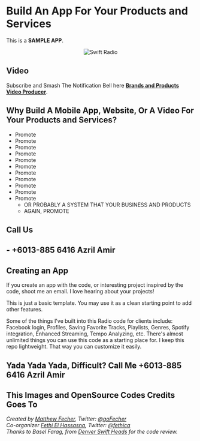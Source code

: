 # Build An App For Your Products and Services

This is a **SAMPLE APP**.

<p align="center">
    <img alt="Swift Radio" src="https://fethica.com/assets/img/web/swift-radio.jpg">
</p>

## Video
Subscribe and Smash The Notification Bell here [**Brands and Products Video Producer**](https://www.youtube.com/Azririch888).

## Why Build A Mobile App, Website, Or A Video For Your Products and Services?

- Promote
- Promote
- Promote
- Promote
- Promote
- Promote
- Promote
- Promote
- Promote
- Promote
- Promote
  * OR PROBABLY A SYSTEM THAT YOUR BUSINESS AND PRODUCTS 
  * AGAIN, PROMOTE

## Call Us  
## - +6013-885 6416 Azril Amir ##

## Creating an App

If you create an app with the code, or interesting project inspired by the code, shoot me an email. I love hearing about your projects!

This is just a basic template. You may use it as a clean starting point to add other features.

Some of the things I've built into this Radio code for clients include: Facebook login, Profiles, Saving Favorite Tracks, Playlists, Genres, Spotify integration, Enhanced Streaming, Tempo Analyzing, etc. There's almost unlimited things you can use this code as a starting place for. I keep this repo lightweight. That way you can customize it easily. 

## Yada Yada Yada, Difficult? Call Me +6013-885 6416 Azril Amir ##

## This Images and OpenSource Codes Credits Goes To
*Created by [Matthew Fecher](http://matthewfecher.com), Twitter: [@goFecher](http://twitter.com/goFecher)*  
*Co-organizer [Fethi El Hassasna](https://fethica.com), Twitter: [@fethica](https://twitter.com/fethica)*  
*Thanks to Basel Farag, from [Denver Swift Heads](http://www.meetup.com/Denver-Swift-Heads/) for the code review.*  
